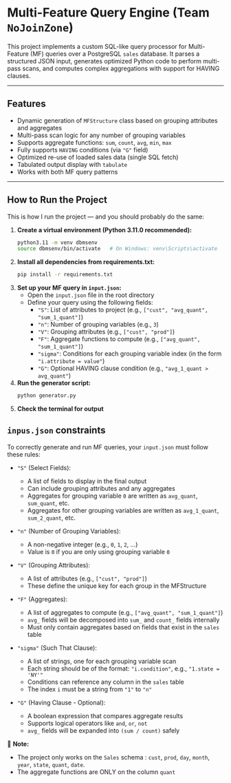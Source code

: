 # Multi-Feature Query Engine (Team `NoJoinZone`)

This project implements a custom SQL-like query processor for Multi-Feature (MF) queries over a PostgreSQL `sales` database. It parses a structured JSON input, generates optimized Python code to perform multi-pass scans, and computes complex aggregations with support for HAVING clauses.

---

## Features

- Dynamic generation of `MFStructure` class based on grouping attributes and aggregates
- Multi-pass scan logic for any number of grouping variables
- Supports aggregate functions: `sum`, `count`, `avg`, `min`, `max`
- Fully supports `HAVING` conditions (via `"G"` field)
- Optimized re-use of loaded sales data (single SQL fetch)
- Tabulated output display with `tabulate`
- Works with both MF query patterns

---

## How to Run the Project

This is how I run the project — and you should probably do the same:

1. **Create a virtual environment (Python 3.11.0 recommended):**
   ```bash
   python3.11 -m venv dbmsenv
   source dbmsenv/bin/activate   # On Windows: venv\Scripts\activate 
2. **Install all dependencies from requirements.txt:**
    ```bash
    pip install -r requirements.txt
3. **Set up your MF query in `input.json`:**
    - Open the `input.json` file in the root directory
    - Define your query using the following fields:
        - `"S"`: List of attributes to project (e.g., `["cust", "avg_quant", "sum_1_quant"]`)
        - `"n"`: Number of grouping variables (e.g., `3`)
        - `"V"`: Grouping attributes (e.g., `["cust", "prod"]`)
        - `"F"`: Aggregate functions to compute (e.g., `["avg_quant", "sum_1_quant"]`)
        - `"sigma"`: Conditions for each grouping variable index (in the form `"i.attribute = value"`)
        - `"G"`: Optional HAVING clause condition (e.g., `"avg_1_quant > avg_quant"`)
4. **Run the generator script:**
     ```bash
     python generator.py
5. **Check the terminal for output**


## ``inpus.json`` constraints

To correctly generate and run MF queries, your `input.json` must follow these rules:

- `"S"` (Select Fields):
  - A list of fields to display in the final output
  - Can include grouping attributes and any aggregates
  - Aggregates for grouping variable `0` are written as `avg_quant`, `sum_quant`, etc.
  - Aggregates for other grouping variables are written as `avg_1_quant`, `sum_2_quant`, etc.

- `"n"` (Number of Grouping Variables):
  - A non-negative integer (e.g., `0`, `1`, `2`, ...)
  - Value is `0` if you are only using grouping variable `0`

- `"V"` (Grouping Attributes):
  - A list of attributes (e.g., `["cust", "prod"]`)
  - These define the unique key for each group in the MFStructure

- `"F"` (Aggregates):
  - A list of aggregates to compute (e.g., `["avg_quant", "sum_1_quant"]`)
  - `avg_` fields will be decomposed into `sum_` and `count_` fields internally
  - Must only contain aggregates based on fields that exist in the `sales` table

- `"sigma"` (Such That Clause):
  - A list of strings, one for each grouping variable scan
  - Each string should be of the format: `"i.condition"`, e.g., `"1.state = 'NY'"`
  - Conditions can reference any column in the `sales` table
  - The index `i` must be a string from `"1"` to `"n"`

- `"G"` (Having Clause - Optional):
  - A boolean expression that compares aggregate results
  - Supports logical operators like `and`, `or`, `not`
  - `avg_` fields will be expanded into `(sum / count)` safely

📝 **Note:**
- The project only works on the `Sales` schema : `cust`, `prod`, `day`, `month`, `year`, `state`, `quant`, `date`.
- The aggregate functions are ONLY on the column `quant`